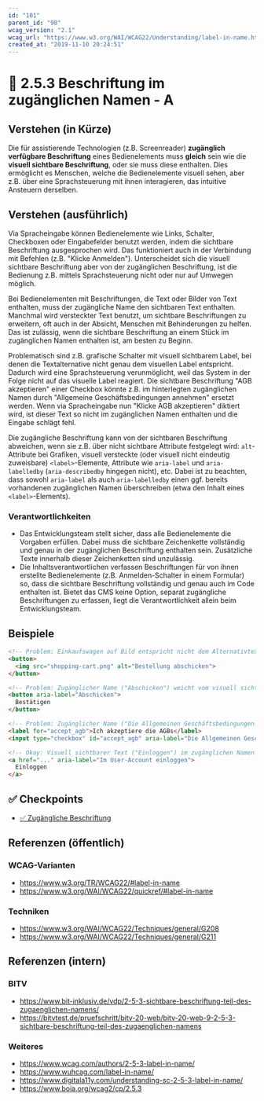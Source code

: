 ```yaml
---
id: "101"
parent_id: "98"
wcag_version: "2.1"
wcag_url: "https://www.w3.org/WAI/WCAG22/Understanding/label-in-name.html"
created_at: "2019-11-10 20:24:51"
---
```


# 📜 2.5.3 Beschriftung im zugänglichen Namen - A

## Verstehen (in Kürze)

Die für assistierende Technologien (z.B. Screenreader) **zugänglich verfügbare Beschriftung** eines Bedienelements muss **gleich** sein wie die **visuell sichtbare Beschriftung**, oder sie muss diese enthalten. Dies ermöglicht es Menschen, welche die Bedienelemente visuell sehen, aber z.B. über eine Sprachsteuerung mit ihnen interagieren, das intuitive Ansteuern derselben.

## Verstehen (ausführlich)

Via Spracheingabe können Bedienelemente wie Links, Schalter, Checkboxen oder Eingabefelder benutzt werden, indem die sichtbare Beschriftung ausgesprochen wird. Das funktioniert auch in der Verbindung mit Befehlen (z.B. "Klicke Anmelden"). Unterscheidet sich die visuell sichtbare Beschriftung aber von der zugänglichen Beschriftung, ist die Bedienung z.B. mittels Sprachsteuerung nicht oder nur auf Umwegen möglich.

Bei Bedienelementen mit Beschriftungen, die Text oder Bilder von Text enthalten, muss der zugängliche Name den sichtbaren Text enthalten. Manchmal wird versteckter Text benutzt, um sichtbare Beschriftungen zu erweitern, oft auch in der Absicht, Menschen mit Behinderungen zu helfen. Das ist zulässig, wenn die sichtbare Beschriftung an einem Stück im zugänglichen Namen enthalten ist, am besten zu Beginn.

Problematisch sind z.B. grafische Schalter mit visuell sichtbarem Label, bei denen die Textalternative nicht genau dem visuellen Label entspricht. Dadurch wird eine Sprachsteuerung verunmöglicht, weil das System in der Folge nicht auf das visuelle Label reagiert. Die sichtbare Beschriftung "AGB akzeptieren" einer Checkbox könnte z.B. im hinterlegten zugänglichen Namen durch "Allgemeine Geschäftsbedingungen annehmen" ersetzt werden. Wenn via Spracheingabe nun "Klicke AGB akzeptieren" diktiert wird, ist dieser Text so nicht im zugänglichen Namen enthalten und die Eingabe schlägt fehl.

Die zugängliche Beschriftung kann von der sichtbaren Beschriftung abweichen, wenn sie z.B. über nicht sichtbare Attribute festgelegt wird: `alt`-Attribute bei Grafiken, visuell versteckte (oder visuell nicht eindeutig zuweisbare) `<label>`-Elemente, Attribute wie `aria-label` und `aria-labelledby` (`aria-describedby` hingegen nicht), etc. Dabei ist zu beachten, dass sowohl `aria-label` als auch `aria-labelledby` einen ggf. bereits vorhandenen zugänglichen Namen überschreiben (etwa den Inhalt eines `<label>`-Elements).

### Verantwortlichkeiten

- Das Entwicklungsteam stellt sicher, dass alle Bedienelemente die Vorgaben erfüllen. Dabei muss die sichtbare Zeichenkette vollständig und genau in der zugänglichen Beschriftung enthalten sein. Zusätzliche Texte innerhalb dieser Zeichenketten sind unzulässig.
- Die Inhaltsverantwortlichen verfassen Beschriftungen für von ihnen erstellte Bedienelemente (z.B. Anmelden-Schalter in einem Formular) so, dass die sichtbare Beschriftung vollständig und genau auch im Code enthalten ist. Bietet das CMS keine Option, separat zugängliche Beschriftungen zu erfassen, liegt die Verantwortlichkeit allein beim Entwicklungsteam.

## Beispiele

```html
<!-- Problem: Einkaufswagen auf Bild entspricht nicht dem Alternativtext -->
<button>
  <img src="shopping-cart.png" alt="Bestellung abschicken">
</button>

<!-- Problem: Zugänglicher Name ("Abschicken") weicht vom visuell sichtbaren Text ("Bestätigen") ab -->
<button aria-label="Abschicken">
  Bestätigen
</button>

<!-- Problem: Zugänglicher Name ("Die Allgemeinen Geschäftsbedingungen akzeptieren") weicht vom visuell sichtbaren Text ("Ich akzeptiere die ") ab -->
<label for="accept_agb">Ich akzeptiere die AGBs</label>
<input type="checkbox" id="accept_agb" aria-label="Die Allgemeinen Geschäftsbedingungen akzeptieren" />

<!-- Okay: Visuell sichtbarer Text ("Einloggen") im zugänglichen Namen ("Im User-Account einloggen") enthalten -->
<a href="..." aria-label="Im User-Account einloggen">
  Einloggen
</a>
```

## ✅ Checkpoints

- [✅ Zugängliche Beschriftung](zugaengliche-beschriftung)

## Referenzen (öffentlich)

### WCAG-Varianten
- <https://www.w3.org/TR/WCAG22/#label-in-name>
- <https://www.w3.org/WAI/WCAG22/quickref/#label-in-name>

### Techniken
- <https://www.w3.org/WAI/WCAG22/Techniques/general/G208>
- <https://www.w3.org/WAI/WCAG22/Techniques/general/G211>

## Referenzen (intern)

### BITV
- <https://www.bit-inklusiv.de/vdp/2-5-3-sichtbare-beschriftung-teil-des-zugaenglichen-namens/>
- <https://bitvtest.de/pruefschritt/bitv-20-web/bitv-20-web-9-2-5-3-sichtbare-beschriftung-teil-des-zugaenglichen-namens>

### Weiteres
- <https://www.wcag.com/authors/2-5-3-label-in-name/>
- <https://www.wuhcag.com/label-in-name/>
- <https://www.digitala11y.com/understanding-sc-2-5-3-label-in-name/>
- <https://www.boia.org/wcag2/cp/2.5.3>

